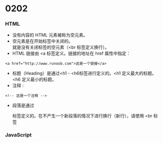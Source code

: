 # 0202
### HTML
* 没有内容的 HTML 元素被称为空元素。
* 空元素是在开始标签中关闭的。<br> 就是没有关闭标签的空元素（<br 标签定义换行）。
* HTML 链接由 <a 标签定义。链接的地址在 href 属性中指定：
```
<a href="http://www.runoob.com">这是一个链接</a>
```
* 标题（Heading）是通过<h1 - <h6标签进行定义的。<h1 定义最大的标题。 <h6 定义最小的标题。
* 注释 :
```
<!-- 这是一个注释 -->
```
* 段落是通过 <p> 标签定义的。在不产生一个新段落的情况下进行换行（新行），请使用 <br 标签
### JavaScript
